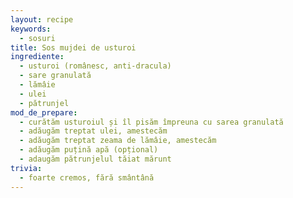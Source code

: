 ```yaml
---
layout: recipe
keywords:
  - sosuri
title: Sos mujdei de usturoi
ingrediente:
  - usturoi (românesc, anti-dracula)
  - sare granulată
  - lămâie
  - ulei
  - pătrunjel
mod_de_prepare:
  - curătăm usturoiul și îl pisăm împreuna cu sarea granulată
  - adăugăm treptat ulei, amestecăm
  - adăugăm treptat zeama de lămâie, amestecăm
  - adăugăm puțină apă (opțional)
  - adaugăm pătrunjelul tăiat mărunt
trivia:
  - foarte cremos, fără smântână
---
```

